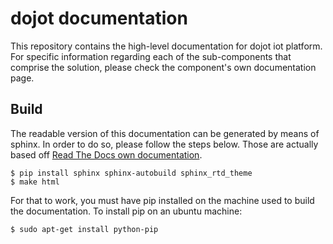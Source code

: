 # dojot documentation

This repository contains the high-level documentation for dojot iot platform.
For specific information regarding each of the sub-components that comprise the solution,
please check the component's own documentation page.

## Build

The readable version of this documentation can be generated by means of sphinx. In order to
do so, please follow the steps below. Those are actually based off
[Read The Docs own documentation](https://docs.readthedocs.io/en/latest/getting_started.html).

```shell
$ pip install sphinx sphinx-autobuild sphinx_rtd_theme
$ make html
```

For that to work, you must have pip installed on the machine used to build the documentation.
To install pip on an ubuntu machine:

```shell
$ sudo apt-get install python-pip
```
